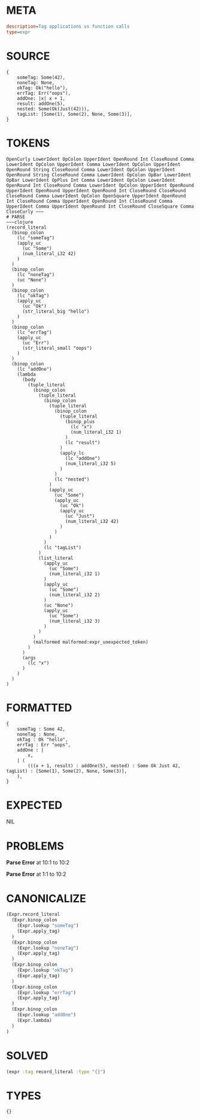 # META
~~~ini
description=Tag applications vs function calls
type=expr
~~~
# SOURCE
~~~roc
{
    someTag: Some(42),
    noneTag: None,
    okTag: Ok("hello"),
    errTag: Err("oops"),
    addOne: |x| x + 1,
    result: addOne(5),
    nested: Some(Ok(Just(42))),
    tagList: [Some(1), Some(2), None, Some(3)],
}
~~~
# TOKENS
~~~text
OpenCurly LowerIdent OpColon UpperIdent OpenRound Int CloseRound Comma LowerIdent OpColon UpperIdent Comma LowerIdent OpColon UpperIdent OpenRound String CloseRound Comma LowerIdent OpColon UpperIdent OpenRound String CloseRound Comma LowerIdent OpColon OpBar LowerIdent OpBar LowerIdent OpPlus Int Comma LowerIdent OpColon LowerIdent OpenRound Int CloseRound Comma LowerIdent OpColon UpperIdent OpenRound UpperIdent OpenRound UpperIdent OpenRound Int CloseRound CloseRound CloseRound Comma LowerIdent OpColon OpenSquare UpperIdent OpenRound Int CloseRound Comma UpperIdent OpenRound Int CloseRound Comma UpperIdent Comma UpperIdent OpenRound Int CloseRound CloseSquare Comma CloseCurly ~~~
# PARSE
~~~clojure
(record_literal
  (binop_colon
    (lc "someTag")
    (apply_uc
      (uc "Some")
      (num_literal_i32 42)
    )
  )
  (binop_colon
    (lc "noneTag")
    (uc "None")
  )
  (binop_colon
    (lc "okTag")
    (apply_uc
      (uc "Ok")
      (str_literal_big "hello")
    )
  )
  (binop_colon
    (lc "errTag")
    (apply_uc
      (uc "Err")
      (str_literal_small "oops")
    )
  )
  (binop_colon
    (lc "addOne")
    (lambda
      (body
        (tuple_literal
          (binop_colon
            (tuple_literal
              (binop_colon
                (tuple_literal
                  (binop_colon
                    (tuple_literal
                      (binop_plus
                        (lc "x")
                        (num_literal_i32 1)
                      )
                      (lc "result")
                    )
                    (apply_lc
                      (lc "addOne")
                      (num_literal_i32 5)
                    )
                  )
                  (lc "nested")
                )
                (apply_uc
                  (uc "Some")
                  (apply_uc
                    (uc "Ok")
                    (apply_uc
                      (uc "Just")
                      (num_literal_i32 42)
                    )
                  )
                )
              )
              (lc "tagList")
            )
            (list_literal
              (apply_uc
                (uc "Some")
                (num_literal_i32 1)
              )
              (apply_uc
                (uc "Some")
                (num_literal_i32 2)
              )
              (uc "None")
              (apply_uc
                (uc "Some")
                (num_literal_i32 3)
              )
            )
          )
          (malformed malformed:expr_unexpected_token)
        )
      )
      (args
        (lc "x")
      )
    )
  )
)
~~~
# FORMATTED
~~~roc
{
	someTag : Some 42,
	noneTag : None,
	okTag : Ok "hello",
	errTag : Err "oops",
	addOne : |
		x,
	| (
		(((x + 1, result) : addOne(5), nested) : Some Ok Just 42, tagList) : [Some(1), Some(2), None, Some(3)],
	),
}
~~~
# EXPECTED
NIL
# PROBLEMS
**Parse Error**
at 10:1 to 10:2

**Parse Error**
at 1:1 to 10:2

# CANONICALIZE
~~~clojure
(Expr.record_literal
  (Expr.binop_colon
    (Expr.lookup "someTag")
    (Expr.apply_tag)
  )
  (Expr.binop_colon
    (Expr.lookup "noneTag")
    (Expr.apply_tag)
  )
  (Expr.binop_colon
    (Expr.lookup "okTag")
    (Expr.apply_tag)
  )
  (Expr.binop_colon
    (Expr.lookup "errTag")
    (Expr.apply_tag)
  )
  (Expr.binop_colon
    (Expr.lookup "addOne")
    (Expr.lambda)
  )
)
~~~
# SOLVED
~~~clojure
(expr :tag record_literal :type "{}")
~~~
# TYPES
~~~roc
{}
~~~
